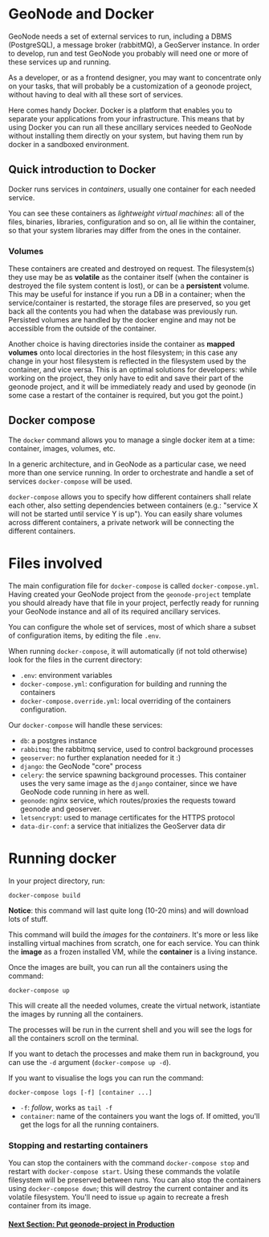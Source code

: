 # GeoNode and Docker

GeoNode needs a set of external services to run, including a DBMS (PostgreSQL), a message broker (rabbitMQ), a GeoServer instance. In order to develop, run and test GeoNode you probably will need one or more of these services up and running. 

As a developer, or as a frontend designer, you may want to concentrate only on your tasks, that will probably be a customization of a geonode project, without having to deal with all these sort of services.

Here comes handy Docker. Docker is a platform that enables you to separate your applications from your infrastructure. This means that by using Docker you can run all these ancillary services needed to GeoNode without installing them directly on your system, but having them run by docker in a sandboxed environment.

## Quick introduction to Docker

Docker runs services in *containers*, usually one container for each needed service.

You can see these containers as _lightweight virtual machines_: all of the files, binaries, libraries, configuration and so on, all lie within the container, so that your system libraries may differ from the ones in the container.

### Volumes

These containers are created and destroyed on request. The filesystem(s) they use may be as **volatile** as the container itself (when the container is destroyed the file system content is lost), or can be a **persistent** volume. This may be useful for instance if you run a DB in a container; when the service/container is restarted, the storage files are preserved, so you get back all the contents you had when the database was previously run. Persisted volumes are handled by the docker engine and may not be accessible from the outside of the container.

Another choice is having directories inside the container as **mapped volumes** onto local directories in the host filesystem; in this case any change in your host filesystem is reflected in the filesystem used by the container, and vice versa. This is an optimal solutions for developers: while working on the project, they only have to edit and save their part of the geonode project, and it will be immediately ready and used by geonode (in some case a restart of the container is required, but you got the point.)

## Docker compose

The `docker` command allows you to manage a single docker item at a time: container, images, volumes, etc.

In a generic architecture, and in GeoNode as a particular case, we need more than one service running. In order to orchestrate and handle a set of services `docker-compose` will be used.

`docker-compose` allows you to specify how different containers shall relate each other, also setting dependencies between containers (e.g.: "service X will not be started until service Y is up"). You can easily share volumes across different containers, a private network will be connecting the different containers.

# Files involved

The main configuration file for `docker-compose` is called `docker-compose.yml`.
Having created your GeoNode project from the `geonode-project` template you should already have that file in your project, perfectly ready for running your GeoNode instance and all of its required ancillary services.

You can configure the whole set of services, most of which share a subset of configuration items, by editing the file `.env`.

When running `docker-compose`, it will automatically (if not told otherwise) look for the files in the current directory:
- `.env`: environment variables
- `docker-compose.yml`: configuration for building and running the containers
- `docker-compose.override.yml`: local overriding of the containers configuration.

Our `docker-compose` will handle these services:
- `db`: a postgres instance
- `rabbitmq`: the rabbitmq service, used to control background processes
- `geoserver`: no further explanation needed for it :)
- `django`: the GeoNode "core" process
- `celery`: the service spawning background processes. 
  This container uses the very same image as the `django` container, since we have GeoNode code running in here as well.
- `geonode`: nginx service, which routes/proxies the requests toward geonode and geoserver.
- `letsencrypt`: used to manage certificates for the HTTPS protocol
- `data-dir-conf`: a service that initializes the GeoServer data dir

# Running docker

In your project directory, run:

```shell
docker-compose build
```

**Notice**: this command will last quite long (10-20 mins) and will download lots of stuff.

This command will build the _images_ for the _containers_. It's more or less like installing virtual machines from scratch, one for each service. You can think the **image** as a frozen installed VM, while the **container** is a living instance.

Once the images are built, you can run all the containers using the command:

```shell
docker-compose up
```

This will create all the needed volumes, create the virtual network, istantiate the images by running all the containers.

The processes will be run in the current shell and you will see the logs for all the containers scroll on the terminal.

If you want to detach the processes and make them run in background, you can use the `-d` argument (`docker-compose up -d`).

If you want to visualise the logs you can run the command:
```shell
docker-compose logs [-f] [container ...]
```
- `-f`: _follow_, works as `tail -f`
- `container`: name of the containers you want the logs of. If omitted, you'll get the logs for all the running containers.

### Stopping and restarting containers

You can stop the containers with the command `docker-compose stop` and restart with `docker-compose start`. Using these commands the volatile filesystem will be preserved between runs. You can also stop the containers using `docker-compose down`; this will destroy the current container and its volatile filesystem. You'll need to issue `up` again to recreate a fresh container from its image. 
 
#### [Next Section: Put geonode-project in Production](090_GEONODE_PROJ_PROD.md)